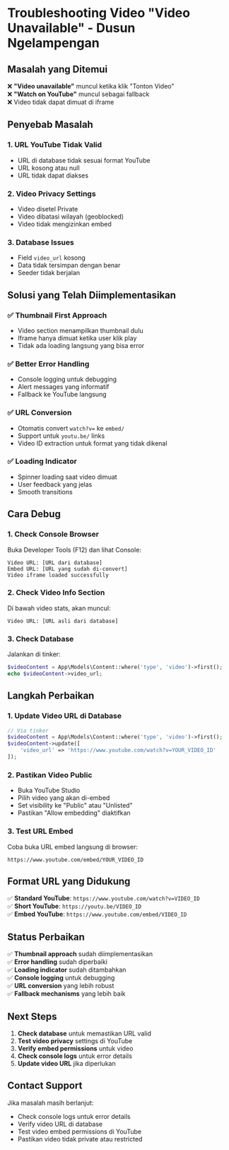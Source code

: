 # Troubleshooting Video "Video Unavailable" - Dusun Ngelampengan

## Masalah yang Ditemui
❌ **"Video unavailable"** muncul ketika klik "Tonton Video"  
❌ **"Watch on YouTube"** muncul sebagai fallback  
❌ Video tidak dapat dimuat di iframe  

## Penyebab Masalah

### 1. **URL YouTube Tidak Valid**
- URL di database tidak sesuai format YouTube
- URL kosong atau null
- URL tidak dapat diakses

### 2. **Video Privacy Settings**
- Video disetel Private
- Video dibatasi wilayah (geoblocked)
- Video tidak mengizinkan embed

### 3. **Database Issues**
- Field `video_url` kosong
- Data tidak tersimpan dengan benar
- Seeder tidak berjalan

## Solusi yang Telah Diimplementasikan

### ✅ **Thumbnail First Approach**
- Video section menampilkan thumbnail dulu
- Iframe hanya dimuat ketika user klik play
- Tidak ada loading langsung yang bisa error

### ✅ **Better Error Handling**
- Console logging untuk debugging
- Alert messages yang informatif
- Fallback ke YouTube langsung

### ✅ **URL Conversion**
- Otomatis convert `watch?v=` ke `embed/`
- Support untuk `youtu.be/` links
- Video ID extraction untuk format yang tidak dikenal

### ✅ **Loading Indicator**
- Spinner loading saat video dimuat
- User feedback yang jelas
- Smooth transitions

## Cara Debug

### 1. **Check Console Browser**
Buka Developer Tools (F12) dan lihat Console:
```
Video URL: [URL dari database]
Embed URL: [URL yang sudah di-convert]
Video iframe loaded successfully
```

### 2. **Check Video Info Section**
Di bawah video stats, akan muncul:
```
Video URL: [URL asli dari database]
```

### 3. **Check Database**
Jalankan di tinker:
```php
$videoContent = App\Models\Content::where('type', 'video')->first();
echo $videoContent->video_url;
```

## Langkah Perbaikan

### 1. **Update Video URL di Database**
```php
// Via tinker
$videoContent = App\Models\Content::where('type', 'video')->first();
$videoContent->update([
    'video_url' => 'https://www.youtube.com/watch?v=YOUR_VIDEO_ID'
]);
```

### 2. **Pastikan Video Public**
- Buka YouTube Studio
- Pilih video yang akan di-embed
- Set visibility ke "Public" atau "Unlisted"
- Pastikan "Allow embedding" diaktifkan

### 3. **Test URL Embed**
Coba buka URL embed langsung di browser:
```
https://www.youtube.com/embed/YOUR_VIDEO_ID
```

## Format URL yang Didukung

✅ **Standard YouTube**: `https://www.youtube.com/watch?v=VIDEO_ID`  
✅ **Short YouTube**: `https://youtu.be/VIDEO_ID`  
✅ **Embed YouTube**: `https://www.youtube.com/embed/VIDEO_ID`  

## Status Perbaikan

✅ **Thumbnail approach** sudah diimplementasikan  
✅ **Error handling** sudah diperbaiki  
✅ **Loading indicator** sudah ditambahkan  
✅ **Console logging** untuk debugging  
✅ **URL conversion** yang lebih robust  
✅ **Fallback mechanisms** yang lebih baik  

## Next Steps

1. **Check database** untuk memastikan URL valid
2. **Test video privacy** settings di YouTube
3. **Verify embed permissions** untuk video
4. **Check console logs** untuk error details
5. **Update video URL** jika diperlukan

## Contact Support

Jika masalah masih berlanjut:
- Check console logs untuk error details
- Verify video URL di database
- Test video embed permissions di YouTube
- Pastikan video tidak private atau restricted
